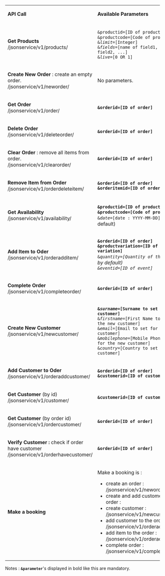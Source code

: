 <table><tbody>
<tr>
<td class=""><p><strong>API Call</strong></p></td>
<td class=""><p><strong>Available Parameters</strong></p></td>
</tr>
<tr>
<td class=""><p><strong>Get Products</strong> <br class="atl-forced-newline">
/jsonservice/v1/products/</p></td>
<td class=""><p><code>&amp;productid=[ID of product]</code> <strong>OR</strong> <code>&amp;productcode=[Code of product]</code> <br class="atl-forced-newline">
<code>&amp;<em>limit</em>=[Integer]</code> <br class="atl-forced-newline">
<code>&amp;<em>fields</em>=[name of field1, name of field2, ...]</code> <br class="atl-forced-newline">
<code>&amp;<em>live</em>=[0 OR 1]</code></p></td>
</tr>
<tr>
<td class=""><p><strong>Create New Order</strong> : create an empty order. <br class="atl-forced-newline">
/jsonservice/v1/neworder/</p></td>
<td class=""><p>No parameters.</p></td>
</tr>
<tr>
<td class=""><p><strong>Get Order</strong> <br class="atl-forced-newline">
/jsonservice/v1/order/</p></td>
<td class=""><p><code><strong>&amp;orderid=[ID of order]</code></strong></p></td>
</tr>
<tr>
<td class=""><p><strong>Delete Order</strong> <br class="atl-forced-newline">
/jsonservice/v1/deleteorder/</p></td>
<td class=""><p><code><strong>&amp;orderid=[ID of order]</strong></code></p></td>
</tr>
<tr>
<td class=""><p><strong>Clear Order</strong> : remove all items from order. <br class="atl-forced-newline">
/jsonservice/v1/clearorder/</p></td>
<td class=""><p><code><strong>&amp;orderid=[ID of order]</strong></code></p></td>
</tr>
<tr>
<td class=""><p><strong>Remove Item from Order</strong> <br class="atl-forced-newline">
/jsonservice/v1/orderdeleteitem/</p></td>
<td class=""><p><code><strong>&amp;orderid=[ID of order]</strong></code> <br class="atl-forced-newline">
<code><strong>&amp;orderitemid=[ID of order item]</strong></code></p></td>
</tr>
<tr>
<td class=""><p><strong>Get Availability</strong> <br class="atl-forced-newline">
/jsonservice/v1/availability/</p></td>
<td class=""><p><code><strong>&amp;productid=[ID of product]</strong></code> OR <code><strong>&amp;productcode=[Code of product]</strong></code> <br class="atl-forced-newline">
<code>&amp;<em>date</em>=[date : YYYY-MM-DD]</code> (today by default)</p></td>
</tr>
<tr>
<td class=""><p><strong>Add Item to Oder</strong> <br class="atl-forced-newline">
/jsonservice/v1/orderadditem/</p></td>
<td class=""><p><code><strong>&amp;orderid=[ID of order]</code></strong> <br class="atl-forced-newline">
<code><strong>&amp;productvariation=[ID of price variation]</code></strong> <br class="atl-forced-newline">
<code>&amp;<em>quantity=[Quantity of the item]</code> (1 by default) <br class="atl-forced-newline">
<code>&amp;<em>eventid=[ID of event]</code></p></td>
</tr>
<tr>
<td class=""><p><strong>Complete Order</strong> <br class="atl-forced-newline">
/jsonservice/v1/completeorder/</p></td>
<td class=""><p><code><strong>&amp;orderid=[ID of order]</code></strong></p></td>
</tr>
<tr>
<td class=""><p><strong>Create New Customer</strong> <br class="atl-forced-newline">
/jsonservice/v1/newcustomer/</p></td>
<td class=""><p><code><strong>&amp;<em>surname</em>=[Surname to set for the new customer]</strong></code> <br class="atl-forced-newline">
<code>&amp;<em>firstname</em>=[First Name to set for the new customer]</code> <br class="atl-forced-newline">
<code>&amp;<em>email</em>=[Email to set for the new customer]</code> <br class="atl-forced-newline">
<code>&amp;<em>mobilephone</em>=[Mobile Phone to set for the new customer]</code> <br class="atl-forced-newline">
<code>&amp;<em>country</em>=[Country to set for the new customer]</code></p></td>
</tr>
<tr>
<td class=""><p><strong>Add Customer to Oder</strong> <br class="atl-forced-newline">
/jsonservice/v1/orderaddcustomer/</p></td>
<td class=""><p><code><strong>&amp;orderid=[ID of order]</code></strong> <br class="atl-forced-newline">
<code><strong>&amp;customerid=[ID of customer]</code></strong></p></td>
</tr>
<tr>
<td class=""><p><strong>Get Customer</strong> (by id) <br class="atl-forced-newline">
/jsonservice/v1/customer/</p></td>
<td class=""><p><code><strong>&amp;customerid=[ID of customer]</code></strong></p></td>
</tr>
<tr>
<td class=""><p><strong>Get Customer</strong> (by order id) <br class="atl-forced-newline">
/jsonservice/v1/ordercustomer/</p></td>
<td class=""><p><code><strong>&amp;orderid=[ID of order]</code></strong></p></td>
</tr>
<tr>
<td class=""><p><strong>Verify Customer :</strong> check if order have customer <br class="atl-forced-newline">
/jsonservice/v1/orderhavecustomer/</p></td>
<td class=""><p><code><strong>&amp;orderid=[ID of order]</code></strong></p></td>
</tr>
<tr>
<td class=""><p><strong>Make a booking</strong></p></td>
<td class=""><p>Make a booking is : <br class="atl-forced-newline"></p>
<ul class="alternate">
	<li>create an order : /jsonservice/v1/neworder/ <br class="atl-forced-newline"></li>
	<li>create and add customer to the order : <br class="atl-forced-newline"></li>
	<li>create customer : /jsonservice/v1/newcustomer/ <br class="atl-forced-newline"></li>
	<li>add customer to the order : /jsonservice/v1/orderaddcustomer/ <br class="atl-forced-newline"></li>
	<li>add item to the order : /jsonservice/v1/orderadditem/ <br class="atl-forced-newline"></li>
	<li>complete order : /jsonservice/v1/completeorder/</li>
</ul>
</td>
</tr>
</tbody></table>

Notes :
<code><strong>&amp;parameter</strong></code>'s displayed in bold like this are mandatory.
